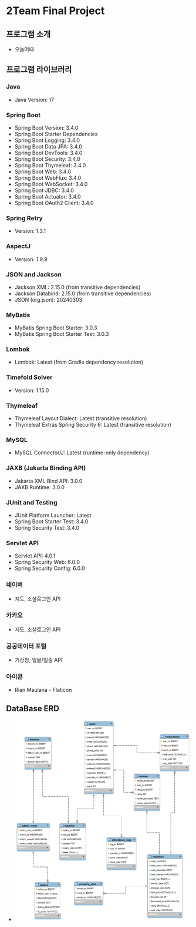 # 2Team Final Project

## 프로그램 소개 
+ 오늘어때

## 프로그램 라이브러리

### Java
+ Java Version: 17

### Spring Boot
+ Spring Boot Version: 3.4.0
+ Spring Boot Starter Dependencies
+ Spring Boot Logging: 3.4.0
+ Spring Boot Data JPA: 3.4.0
+ Spring Boot DevTools: 3.4.0
+ Spring Boot Security: 3.4.0
+ Spring Boot Thymeleaf: 3.4.0
+ Spring Boot Web: 3.4.0
+ Spring Boot WebFlux: 3.4.0
+ Spring Boot WebSocket: 3.4.0
+ Spring Boot JDBC: 3.4.0
+ Spring Boot Actuator: 3.4.0
+ Spring Boot OAuth2 Client: 3.4.0

### Spring Retry
+ Version: 1.3.1

### AspectJ
+ Version: 1.9.9

### JSON and Jackson
+ Jackson XML: 2.15.0 (from transitive dependencies)
+ Jackson Databind: 2.15.0 (from transitive dependencies)
+ JSON (org.json): 20240303

### MyBatis
+ MyBatis Spring Boot Starter: 3.0.3
+ MyBatis Spring Boot Starter Test: 3.0.3

### Lombok
+ Lombok: Latest (from Gradle dependency resolution)

### Timefold Solver
+ Version: 1.15.0

### Thymeleaf
+ Thymeleaf Layout Dialect: Latest (transitive resolution)
+ Thymeleaf Extras Spring Security 6: Latest (transitive resolution)

### MySQL
+ MySQL Connector/J: Latest (runtime-only dependency)

### JAXB (Jakarta Binding API)
+ Jakarta XML Bind API: 3.0.0
+ JAXB Runtime: 3.0.0

### JUnit and Testing
+ JUnit Platform Launcher: Latest
+ Spring Boot Starter Test: 3.4.0
+ Spring Security Test: 3.4.0

### Servlet API
+ Servlet API: 4.0.1
+ Spring Security Web: 6.0.0
+ Spring Security Config: 6.0.0

### 네이버
+ 지도, 소셜로그인 API

### 카카오
+ 지도, 소셜로그인 API

### 공공데이터 포털
+ 기상청, 일몰/일출 API

### 아이콘
+ Rian Maulana - Flaticon


## DataBase ERD
+ <img src="readme/ERD.ver1.png">

